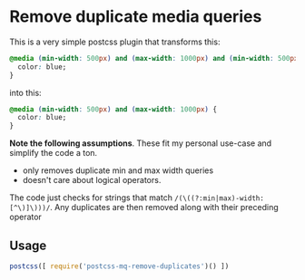 # Remove duplicate media queries

This is a very simple postcss plugin that transforms this:
```css
@media (min-width: 500px) and (max-width: 1000px) and (min-width: 500px) {
  color: blue;
}
```

into this:
```css
@media (min-width: 500px) and (max-width: 1000px) {
  color: blue;
}
```

**Note the following assumptions**.  These fit my personal use-case and simplify
the code a ton.
- only removes duplicate min and max width queries
- doesn't care about logical operators.

The code just checks for strings that match `/(\((?:min|max)-width: [^\)]\)))/`.
Any duplicates are then removed along with their preceding operator

## Usage

```js
postcss([ require('postcss-mq-remove-duplicates')() ])
```
